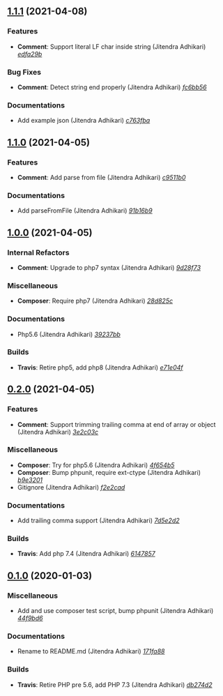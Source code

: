 ## [1.1.1](https://github.com/adhocore/php-json-comment/releases/tag/1.1.1) (2021-04-08)

### Features
- **Comment**: Support literal LF char inside string (Jitendra Adhikari) [_edfa29b_](https://github.com/adhocore/php-json-comment/commit/edfa29b)

### Bug Fixes
- **Comment**: Detect string end properly (Jitendra Adhikari) [_fc6bb56_](https://github.com/adhocore/php-json-comment/commit/fc6bb56)

### Documentations
- Add example json (Jitendra Adhikari) [_c763fba_](https://github.com/adhocore/php-json-comment/commit/c763fba)


## [1.1.0](https://github.com/adhocore/php-json-comment/releases/tag/1.1.0) (2021-04-05)

### Features
- **Comment**: Add parse from file (Jitendra Adhikari) [_c9511b0_](https://github.com/adhocore/php-json-comment/commit/c9511b0)

### Documentations
- Add parseFromFile (Jitendra Adhikari) [_91b16b9_](https://github.com/adhocore/php-json-comment/commit/91b16b9)


## [1.0.0](https://github.com/adhocore/php-json-comment/releases/tag/1.0.0) (2021-04-05)

### Internal Refactors
- **Comment**: Upgrade to php7 syntax (Jitendra Adhikari) [_9d28f73_](https://github.com/adhocore/php-json-comment/commit/9d28f73)

### Miscellaneous
- **Composer**: Require php7 (Jitendra Adhikari) [_28d825c_](https://github.com/adhocore/php-json-comment/commit/28d825c)

### Documentations
- Php5.6 (Jitendra Adhikari) [_39237bb_](https://github.com/adhocore/php-json-comment/commit/39237bb)

### Builds
- **Travis**: Retire php5, add php8 (Jitendra Adhikari) [_e71e04f_](https://github.com/adhocore/php-json-comment/commit/e71e04f)


## [0.2.0](https://github.com/adhocore/php-json-comment/releases/tag/0.2.0) (2021-04-05)

### Features
- **Comment**: Support trimming trailing comma at end of array or object (Jitendra Adhikari) [_3e2c03c_](https://github.com/adhocore/php-json-comment/commit/3e2c03c)

### Miscellaneous
- **Composer**: Try for php5.6 (Jitendra Adhikari) [_4f654b5_](https://github.com/adhocore/php-json-comment/commit/4f654b5)
- **Composer**: Bump phpunit, require ext-ctype (Jitendra Adhikari) [_b9e3201_](https://github.com/adhocore/php-json-comment/commit/b9e3201)
- Gitignore (Jitendra Adhikari) [_f2e2cad_](https://github.com/adhocore/php-json-comment/commit/f2e2cad)

### Documentations
- Add trailing comma support (Jitendra Adhikari) [_7d5e2d2_](https://github.com/adhocore/php-json-comment/commit/7d5e2d2)

### Builds
- **Travis**: Add php 7.4 (Jitendra Adhikari) [_6147857_](https://github.com/adhocore/php-json-comment/commit/6147857)


## [0.1.0](https://github.com/adhocore/php-json-comment/releases/tag/0.1.0) (2020-01-03)

### Miscellaneous
- Add and use composer test script, bump phpunit (Jitendra Adhikari) [_44f9bd6_](https://github.com/adhocore/php-json-comment/commit/44f9bd6)

### Documentations
- Rename to README.md (Jitendra Adhikari) [_171fa88_](https://github.com/adhocore/php-json-comment/commit/171fa88)

### Builds
- **Travis**: Retire PHP pre 5.6, add PHP 7.3 (Jitendra Adhikari) [_db274d2_](https://github.com/adhocore/php-json-comment/commit/db274d2)
